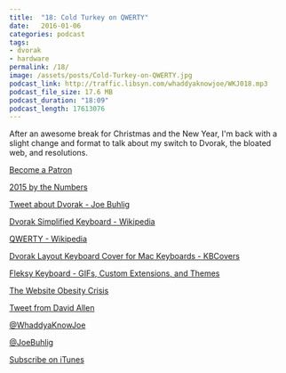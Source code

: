 ```yaml
---
title:  "18: Cold Turkey on QWERTY"
date:   2016-01-06
categories: podcast
tags:
- dvorak
- hardware
permalink: /18/
image: /assets/posts/Cold-Turkey-on-QWERTY.jpg
podcast_link: http://traffic.libsyn.com/whaddyaknowjoe/WKJ018.mp3
podcast_file_size: 17.6 MB
podcast_duration: "18:09"
podcast_length: 17613076
---
```

After an awesome break for Christmas and the New Year, I'm back with a slight change and format to talk about my switch to Dvorak, the bloated web, and resolutions.
<!--more-->

[Become a Patron](http://joebuhlig.com/patron/)

[2015 by the Numbers](http://joebuhlig.com/2015-by-the-numbers/)

[Tweet about Dvorak - Joe Buhlig](https://twitter.com/joebuhlig/status/683406828286312448)

[Dvorak Simplified Keyboard - Wikipedia](https://en.wikipedia.org/wiki/Dvorak_Simplified_Keyboard)

[QWERTY - Wikipedia](https://en.wikipedia.org/wiki/QWERTY)

[Dvorak Layout Keyboard Cover for Mac Keyboards - KBCovers](http://kbcovers.com/dvorak-keyboard-cover)

[Fleksy Keyboard - GIFs, Custom Extensions, and Themes](https://fleksy.com/)

[The Website Obesity Crisis](http://idlewords.com/talks/website_obesity.htm)

[Tweet from David Allen](https://twitter.com/gtdguy/status/683413489461903360)

[@WhaddyaKnowJoe](https://twitter.com/whaddyaknowjoe)

[@JoeBuhlig](https://twitter.com/JoeBuhlig)

[Subscribe on iTunes](https://itunes.apple.com/us/podcast/whaddya-know-joe/id1035426948)